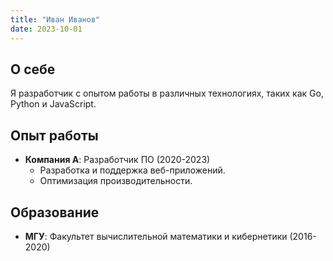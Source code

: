 ```yaml
---
title: "Иван Иванов"
date: 2023-10-01
---
```


## О себе
Я разработчик с опытом работы в различных технологиях, таких как Go, Python и JavaScript.

## Опыт работы
- **Компания А**: Разработчик ПО (2020-2023)
  - Разработка и поддержка веб-приложений.
  - Оптимизация производительности.

## Образование
- **МГУ**: Факультет вычислительной математики и кибернетики (2016-2020)